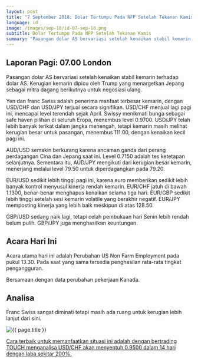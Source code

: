 ```yaml
---
layout: post
title: "7 September 2018: Dolar Tertumpu Pada NFP Setelah Tekanan Kamis"
language: id
image: /images/sep-18/id-07-sep-18.png
subtitle: Dolar Tertumpu Pada NFP Setelah Tekanan Kamis
summary: "Pasangan dolar AS bervariasi setelah kenaikan stabil kemarin terhadap dolar AS. Kerugian kemarin dipicu oleh Trump yang menargetkan Jepang sebagai mitra dagang berikutnya untuk negosiasi ulang"
---
```

## Laporan Pagi: 07.00 London

Pasangan dolar AS bervariasi setelah kenaikan stabil kemarin terhadap dolar AS. Kerugian kemarin dipicu oleh Trump yang menargetkan Jepang sebagai mitra dagang berikutnya untuk negosiasi ulang.

Yen dan franc Swiss adalah penerima manfaat terbesar kemarin, dengan USD/CHF dan USD/JPY terjual secara signifikan. USD/CHF menjual lagi pagi ini, mencapai level terendah sejak April. Swissy menikmati bunga sebagai safe haven pilihan di seluruh Eropa, menembus level 0.9700. USD/JPY telah lebih banyak terikat dalam jangka menengah, tetapi kemarin masih melihat kerugian besar untuk pasangan, menembus 111.00, dengan kenaikan kecil pagi ini.

AUD/USD semakin berkurang karena ancaman ganda dari perang perdagangan Cina dan Jepang saat ini. Level 0.7150 adalah tes ketetapan selanjutnya. Sementara itu, AUD/JPY mengikuti dari kerugian besar kemarin, menerjang melalui level 79.50 untuk diperdagangkan pada 79.20.

EUR/USD sedikit lebih tinggi pagi ini, karena euro memberikan sedikit lebih banyak kontrol menyusul kinerja rendah kemarin. EUR/CHF jatuh di bawah 1.1300, benar-benar menghapus kenaikan selama tiga hari. EUR/GBP sedikit lebih tinggi setelah sesi kemarin volatile yang berakhir negatif. EUR/JPY memposting kinerja yang lebih baik meskipun di atas 128.50.

GBP/USD sedang naik lagi, tetapi celah pembukaan hari Senin lebih rendah belum pulih. GBP/JPY juga menghasilkan keuntungan.

## Acara Hari Ini

Acara utama hari ini adalah Perubahan US Non Farm Employment pada pukul 13.30. Pada saat yang sama tersedia penghasilan rata-rata tingkat pengangguran.

Bersamaan dengan data perubahan pekerjaan Kanada.

## Analisa

Franc Swiss sangat diminati tetapi masih ada ruang untuk kerugian lebih lanjut dari sini.

<img src="{{ site.url }}/images/sep-18/id-07-sep-18.png" alt="{{ page.title }}" title="{{ page.title }}">

<a href="%LINK%%currency=USD&market=forex&underlying=frxUSDCHF&formname=touchnotouch&duration_amount=14&duration_units=d&amount=10&amount_type=stake&expiry_type=duration&barrier=0.9500" target="_blank">Cara terbaik untuk memanfaatkan situasi ini adalah dengan bertrading TOUCH menganalisa USD/CHF akan menyentuh 0.9500 dalam 14 hari dengan laba sekitar 200%.</a>
